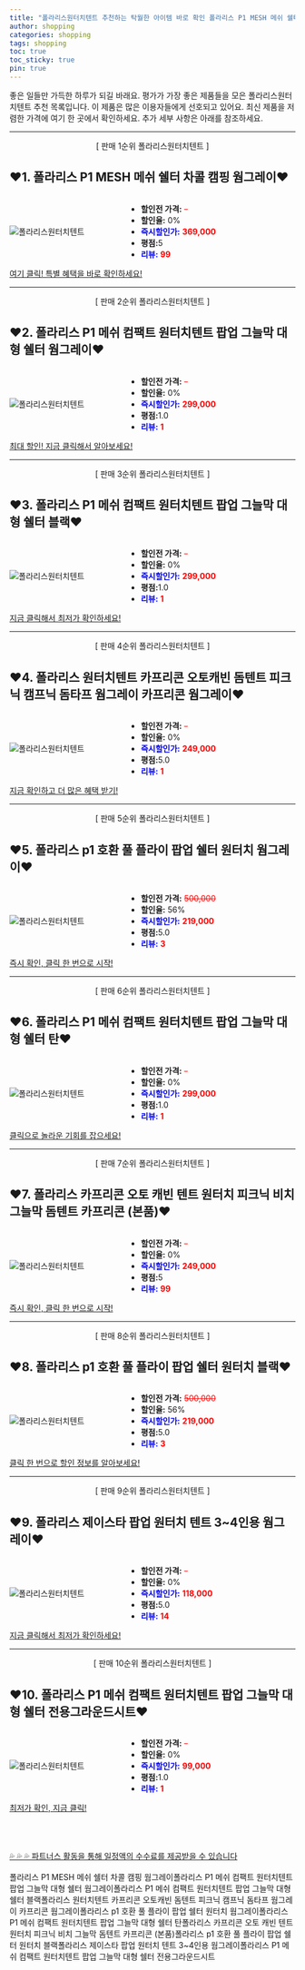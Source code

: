 ```yaml
---
title: "폴라리스원터치텐트 추천하는 탁월한 아이템 바로 확인 폴라리스 P1 MESH 메쉬 쉘터"
author: shopping
categories: shopping
tags: shopping
toc: true
toc_sticky: true
pin: true
---
```

좋은 일들만 가득한 하루가 되길 바래요. 평가가 가장 좋은 제품들을 모은 폴라리스원터치텐트 추천 목록입니다. 이 제품은 많은 이용자들에게 선호되고 있어요. 최신 제품을 저렴한 가격에 여기 한 곳에서 확인하세요. 추가 세부 사항은 아래를 참조하세요.

---
<p class="toplist" style="margin: 0 auto; display: block; width: fit-content;">[ 판매 1순위 폴라리스원터치텐트 ]</p>

<h2><strong>❤️1. 폴라리스 P1 MESH 메쉬 쉘터 차콜 캠핑 웜그레이❤️</strong></h2>

<div style="display: flex; align-items: center;">
    <div style="flex: 0.4;">
        <img src="https://thumbnail9.coupangcdn.com/thumbnails/remote/230x230ex/image/vendor_inventory/ebf5/8432f9d8dd24506723496291a9a3802f74741bb05175ee7b6463864ed1a4.jpeg" alt="폴라리스원터치텐트" style="max-width: 100%;">
    </div>
    <div style="flex: 0.6; margin-left: 10px;">
        <ul>
            <li><strong>할인전 가격:</strong> <del style="color: red;">-</del></li>
            <li><strong>할인율:</strong> 0%</li>
            <li><span style='color:blue'><strong>즉시할인가:</strong></span> <span style='color:red'><strong>369,000</strong></span></li>
            <li><strong>평점:</strong>5</li>
            <li><span style='color:blue'><strong>리뷰:</strong></span> <span style='color:red'><strong>99</strong></span></li>
        </ul>
    </div>
</div>
<div class="center">
    <a href="https://selin100587001.github.io?lptag=AF9450613&subid=githubio&pageKey=7998334860&traceid=V0-153&itemId=22261027798&vendorItemId=89306732150" class="myButton">
        여기 클릭! 특별 혜택을 바로 확인하세요!
    </a>
</div>


---
<p class="toplist" style="margin: 0 auto; display: block; width: fit-content;">[ 판매 2순위 폴라리스원터치텐트 ]</p>

<h2><strong>❤️2. 폴라리스 P1 메쉬 컴팩트 원터치텐트 팝업 그늘막 대형 쉘터 웜그레이❤️</strong></h2>

<div style="display: flex; align-items: center;">
    <div style="flex: 0.4;">
        <img src="https://thumbnail10.coupangcdn.com/thumbnails/remote/230x230ex/image/vendor_inventory/5c9c/4f567604ad3304273bbf82e61a1584ce026119b968fa71c414941186ba9c.jpg" alt="폴라리스원터치텐트" style="max-width: 100%;">
    </div>
    <div style="flex: 0.6; margin-left: 10px;">
        <ul>
            <li><strong>할인전 가격:</strong> <del style="color: red;">-</del></li>
            <li><strong>할인율:</strong> 0%</li>
            <li><span style='color:blue'><strong>즉시할인가:</strong></span> <span style='color:red'><strong>299,000</strong></span></li>
            <li><strong>평점:</strong>1.0</li>
            <li><span style='color:blue'><strong>리뷰:</strong></span> <span style='color:red'><strong>1</strong></span></li>
        </ul>
    </div>
</div>
<div class="center">
    <a href="https://selin100587001.github.io?lptag=AF9450613&subid=githubio&pageKey=8222177155&traceid=V0-153&itemId=23637048217&vendorItemId=90662518347" class="myButton">
        최대 할인! 지금 클릭해서 알아보세요!
    </a>
</div>


---
<p class="toplist" style="margin: 0 auto; display: block; width: fit-content;">[ 판매 3순위 폴라리스원터치텐트 ]</p>

<h2><strong>❤️3. 폴라리스 P1 메쉬 컴팩트 원터치텐트 팝업 그늘막 대형 쉘터 블랙❤️</strong></h2>

<div style="display: flex; align-items: center;">
    <div style="flex: 0.4;">
        <img src="https://thumbnail10.coupangcdn.com/thumbnails/remote/230x230ex/image/vendor_inventory/d8fb/150b5e233e2561762d95438546ff5b1bff39758cd76f113a860acc8b9431.jpg" alt="폴라리스원터치텐트" style="max-width: 100%;">
    </div>
    <div style="flex: 0.6; margin-left: 10px;">
        <ul>
            <li><strong>할인전 가격:</strong> <del style="color: red;">-</del></li>
            <li><strong>할인율:</strong> 0%</li>
            <li><span style='color:blue'><strong>즉시할인가:</strong></span> <span style='color:red'><strong>299,000</strong></span></li>
            <li><strong>평점:</strong>1.0</li>
            <li><span style='color:blue'><strong>리뷰:</strong></span> <span style='color:red'><strong>1</strong></span></li>
        </ul>
    </div>
</div>
<div class="center">
    <a href="https://selin100587001.github.io?lptag=AF9450613&subid=githubio&pageKey=8222177155&traceid=V0-153&itemId=23637048226&vendorItemId=90662518363" class="myButton">
        지금 클릭해서 최저가 확인하세요!
    </a>
</div>


---
<p class="toplist" style="margin: 0 auto; display: block; width: fit-content;">[ 판매 4순위 폴라리스원터치텐트 ]</p>

<h2><strong>❤️4. 폴라리스 원터치텐트 카프리콘 오토캐빈 돔텐트 피크닉 캠프닉 돔타프 웜그레이 카프리콘 웜그레이❤️</strong></h2>

<div style="display: flex; align-items: center;">
    <div style="flex: 0.4;">
        <img src="https://thumbnail10.coupangcdn.com/thumbnails/remote/230x230ex/image/vendor_inventory/b0aa/6b18ad815c0d89a5c590fdbee168c0c0fc07ef6f77b349c2e1f6ce437be0.jpg" alt="폴라리스원터치텐트" style="max-width: 100%;">
    </div>
    <div style="flex: 0.6; margin-left: 10px;">
        <ul>
            <li><strong>할인전 가격:</strong> <del style="color: red;">-</del></li>
            <li><strong>할인율:</strong> 0%</li>
            <li><span style='color:blue'><strong>즉시할인가:</strong></span> <span style='color:red'><strong>249,000</strong></span></li>
            <li><strong>평점:</strong>5.0</li>
            <li><span style='color:blue'><strong>리뷰:</strong></span> <span style='color:red'><strong>1</strong></span></li>
        </ul>
    </div>
</div>
<div class="center">
    <a href="https://selin100587001.github.io?lptag=AF9450613&subid=githubio&pageKey=7994180130&traceid=V0-153&itemId=22230925130&vendorItemId=89276819579" class="myButton">
        지금 확인하고 더 많은 혜택 받기!
    </a>
</div>


---
<p class="toplist" style="margin: 0 auto; display: block; width: fit-content;">[ 판매 5순위 폴라리스원터치텐트 ]</p>

<h2><strong>❤️5. 폴라리스 p1 호환 풀 플라이 팝업 쉘터 원터치 웜그레이❤️</strong></h2>

<div style="display: flex; align-items: center;">
    <div style="flex: 0.4;">
        <img src="https://thumbnail10.coupangcdn.com/thumbnails/remote/230x230ex/image/vendor_inventory/3fa0/4ca4c090ac788e56f1727841f02bbfed65e64bf2936fefeda230c95fc056.png" alt="폴라리스원터치텐트" style="max-width: 100%;">
    </div>
    <div style="flex: 0.6; margin-left: 10px;">
        <ul>
            <li><strong>할인전 가격:</strong> <del style="color: red;">500,000</del></li>
            <li><strong>할인율:</strong> 56%</li>
            <li><span style='color:blue'><strong>즉시할인가:</strong></span> <span style='color:red'><strong>219,000</strong></span></li>
            <li><strong>평점:</strong>5.0</li>
            <li><span style='color:blue'><strong>리뷰:</strong></span> <span style='color:red'><strong>3</strong></span></li>
        </ul>
    </div>
</div>
<div class="center">
    <a href="https://selin100587001.github.io?lptag=AF9450613&subid=githubio&pageKey=7647977397&traceid=V0-153&itemId=20341497968&vendorItemId=87426289892" class="myButton">
        즉시 확인, 클릭 한 번으로 시작!
    </a>
</div>


---
<p class="toplist" style="margin: 0 auto; display: block; width: fit-content;">[ 판매 6순위 폴라리스원터치텐트 ]</p>

<h2><strong>❤️6. 폴라리스 P1 메쉬 컴팩트 원터치텐트 팝업 그늘막 대형 쉘터 탄❤️</strong></h2>

<div style="display: flex; align-items: center;">
    <div style="flex: 0.4;">
        <img src="https://thumbnail6.coupangcdn.com/thumbnails/remote/230x230ex/image/vendor_inventory/f41c/75b2902bf7f95216d36c8e8b2c7f38889db1c98fccd9390d372431267de9.jpg" alt="폴라리스원터치텐트" style="max-width: 100%;">
    </div>
    <div style="flex: 0.6; margin-left: 10px;">
        <ul>
            <li><strong>할인전 가격:</strong> <del style="color: red;">-</del></li>
            <li><strong>할인율:</strong> 0%</li>
            <li><span style='color:blue'><strong>즉시할인가:</strong></span> <span style='color:red'><strong>299,000</strong></span></li>
            <li><strong>평점:</strong>1.0</li>
            <li><span style='color:blue'><strong>리뷰:</strong></span> <span style='color:red'><strong>1</strong></span></li>
        </ul>
    </div>
</div>
<div class="center">
    <a href="https://selin100587001.github.io?lptag=AF9450613&subid=githubio&pageKey=8222177155&traceid=V0-153&itemId=23637048222&vendorItemId=90662518356" class="myButton">
        클릭으로 놀라운 기회를 잡으세요!
    </a>
</div>


---
<p class="toplist" style="margin: 0 auto; display: block; width: fit-content;">[ 판매 7순위 폴라리스원터치텐트 ]</p>

<h2><strong>❤️7. 폴라리스 카프리콘 오토 캐빈 텐트 원터치 피크닉 비치 그늘막 돔텐트 카프리콘 (본품)❤️</strong></h2>

<div style="display: flex; align-items: center;">
    <div style="flex: 0.4;">
        <img src="https://thumbnail10.coupangcdn.com/thumbnails/remote/230x230ex/image/vendor_inventory/9b3d/a324dc8a868d62e637673a081d0913d1f718d02cceb908fc69fd4a8ef9db.jpg" alt="폴라리스원터치텐트" style="max-width: 100%;">
    </div>
    <div style="flex: 0.6; margin-left: 10px;">
        <ul>
            <li><strong>할인전 가격:</strong> <del style="color: red;">-</del></li>
            <li><strong>할인율:</strong> 0%</li>
            <li><span style='color:blue'><strong>즉시할인가:</strong></span> <span style='color:red'><strong>249,000</strong></span></li>
            <li><strong>평점:</strong>5</li>
            <li><span style='color:blue'><strong>리뷰:</strong></span> <span style='color:red'><strong>99</strong></span></li>
        </ul>
    </div>
</div>
<div class="center">
    <a href="https://selin100587001.github.io?lptag=AF9450613&subid=githubio&pageKey=8209141349&traceid=V0-153&itemId=23557704353&vendorItemId=90583751533" class="myButton">
        즉시 확인, 클릭 한 번으로 시작!
    </a>
</div>


---
<p class="toplist" style="margin: 0 auto; display: block; width: fit-content;">[ 판매 8순위 폴라리스원터치텐트 ]</p>

<h2><strong>❤️8. 폴라리스 p1 호환 풀 플라이 팝업 쉘터 원터치 블랙❤️</strong></h2>

<div style="display: flex; align-items: center;">
    <div style="flex: 0.4;">
        <img src="https://thumbnail6.coupangcdn.com/thumbnails/remote/230x230ex/image/vendor_inventory/a8e2/5705905c97ac995eb1f0b71ac2908d2957a6d7809b19664e09bf25d792b7.png" alt="폴라리스원터치텐트" style="max-width: 100%;">
    </div>
    <div style="flex: 0.6; margin-left: 10px;">
        <ul>
            <li><strong>할인전 가격:</strong> <del style="color: red;">500,000</del></li>
            <li><strong>할인율:</strong> 56%</li>
            <li><span style='color:blue'><strong>즉시할인가:</strong></span> <span style='color:red'><strong>219,000</strong></span></li>
            <li><strong>평점:</strong>5.0</li>
            <li><span style='color:blue'><strong>리뷰:</strong></span> <span style='color:red'><strong>3</strong></span></li>
        </ul>
    </div>
</div>
<div class="center">
    <a href="https://selin100587001.github.io?lptag=AF9450613&subid=githubio&pageKey=7647977397&traceid=V0-153&itemId=20341497965&vendorItemId=87426289878" class="myButton">
        클릭 한 번으로 할인 정보를 알아보세요!
    </a>
</div>


---
<p class="toplist" style="margin: 0 auto; display: block; width: fit-content;">[ 판매 9순위 폴라리스원터치텐트 ]</p>

<h2><strong>❤️9. 폴라리스 제이스타 팝업 원터치 텐트 3~4인용 웜그레이❤️</strong></h2>

<div style="display: flex; align-items: center;">
    <div style="flex: 0.4;">
        <img src="https://thumbnail9.coupangcdn.com/thumbnails/remote/230x230ex/image/rs_quotation_api/q1mlxvid/0f63ddce93cd4e309fe42b4f1aeeccec.jpg" alt="폴라리스원터치텐트" style="max-width: 100%;">
    </div>
    <div style="flex: 0.6; margin-left: 10px;">
        <ul>
            <li><strong>할인전 가격:</strong> <del style="color: red;">-</del></li>
            <li><strong>할인율:</strong> 0%</li>
            <li><span style='color:blue'><strong>즉시할인가:</strong></span> <span style='color:red'><strong>118,000</strong></span></li>
            <li><strong>평점:</strong>5.0</li>
            <li><span style='color:blue'><strong>리뷰:</strong></span> <span style='color:red'><strong>14</strong></span></li>
        </ul>
    </div>
</div>
<div class="center">
    <a href="https://selin100587001.github.io?lptag=AF9450613&subid=githubio&pageKey=6905899256&traceid=V0-153&itemId=16624718208&vendorItemId=83809250558" class="myButton">
        지금 클릭해서 최저가 확인하세요!
    </a>
</div>


---
<p class="toplist" style="margin: 0 auto; display: block; width: fit-content;">[ 판매 10순위 폴라리스원터치텐트 ]</p>

<h2><strong>❤️10. 폴라리스 P1 메쉬 컴팩트 원터치텐트 팝업 그늘막 대형 쉘터 전용그라운드시트❤️</strong></h2>

<div style="display: flex; align-items: center;">
    <div style="flex: 0.4;">
        <img src="https://thumbnail7.coupangcdn.com/thumbnails/remote/230x230ex/image/vendor_inventory/2a2b/abbf7ef0d2fcd53404f36aae8a87c41e0529f90e0c345579d2eb42b68828.jpg" alt="폴라리스원터치텐트" style="max-width: 100%;">
    </div>
    <div style="flex: 0.6; margin-left: 10px;">
        <ul>
            <li><strong>할인전 가격:</strong> <del style="color: red;">-</del></li>
            <li><strong>할인율:</strong> 0%</li>
            <li><span style='color:blue'><strong>즉시할인가:</strong></span> <span style='color:red'><strong>99,000</strong></span></li>
            <li><strong>평점:</strong>1.0</li>
            <li><span style='color:blue'><strong>리뷰:</strong></span> <span style='color:red'><strong>1</strong></span></li>
        </ul>
    </div>
</div>
<div class="center">
    <a href="https://selin100587001.github.io?lptag=AF9450613&subid=githubio&pageKey=8222177155&traceid=V0-153&itemId=23683485645&vendorItemId=90708682806" class="myButton">
        최저가 확인, 지금 클릭!
    </a>
</div>

<br><br><br>[💦 💦 💦 파트너스 활동을 통해 일정액의 수수료를 제공받을 수 있습니다](https://link.coupang.com/a/bcpT2c)<br><br>폴라리스 P1 MESH 메쉬 쉘터 차콜 캠핑 웜그레이폴라리스 P1 메쉬 컴팩트 원터치텐트 팝업 그늘막 대형 쉘터 웜그레이폴라리스 P1 메쉬 컴팩트 원터치텐트 팝업 그늘막 대형 쉘터 블랙폴라리스 원터치텐트 카프리콘 오토캐빈 돔텐트 피크닉 캠프닉 돔타프 웜그레이 카프리콘 웜그레이폴라리스 p1 호환 풀 플라이 팝업 쉘터 원터치 웜그레이폴라리스 P1 메쉬 컴팩트 원터치텐트 팝업 그늘막 대형 쉘터 탄폴라리스 카프리콘 오토 캐빈 텐트 원터치 피크닉 비치 그늘막 돔텐트 카프리콘 (본품)폴라리스 p1 호환 풀 플라이 팝업 쉘터 원터치 블랙폴라리스 제이스타 팝업 원터치 텐트 3~4인용 웜그레이폴라리스 P1 메쉬 컴팩트 원터치텐트 팝업 그늘막 대형 쉘터 전용그라운드시트